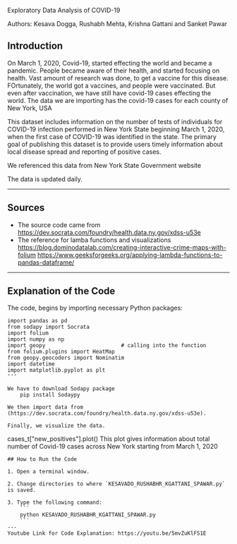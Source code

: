 Exploratory Data Analysis of COVID-19

Authors:  Kesava Dogga, Rushabh Mehta, Krishna Gattani and Sanket Pawar

## Introduction
On March 1, 2020, Covid-19, started effecting the world and became a pandemic. People became aware of their health, and started focusing on health. Vast amount of research was done, to get a vaccine for this disease. FOrtunately, the world got a vaccines, and people were vaccinated. But even after vaccination, we have still have covid-19 cases effecting the world. The data we are importing has the covid-19 cases for each county of New York, USA 

This dataset includes information on the number of tests of individuals for COVID-19 infection performed in New York State beginning March 1, 2020, when the first case of COVID-19 was identified in the state. The primary goal of publishing this dataset is to provide users timely information about local disease spread and reporting of positive cases. 

We referenced this data from New York State Government website

The data is updated daily. 

---

## Sources
- The source code came from https://dev.socrata.com/foundry/health.data.ny.gov/xdss-u53e
- The reference for lamba functions and visualizations https://blog.dominodatalab.com/creating-interactive-crime-maps-with-folium
 							https://www.geeksforgeeks.org/applying-lambda-functions-to-pandas-dataframe/


---

## Explanation of the Code

The code, begins by importing necessary Python packages:
```
import pandas as pd
from sodapy import Socrata
import folium
import numpy as np
import geopy                        # calling into the function
from folium.plugins import HeatMap
from geopy.geocoders import Nominatim
import datetime
import matplotlib.pyplot as plt
'''

We have to download Sodapy package 
 	pip install Sodaypy

We then import data from (https://dev.socrata.com/foundry/health.data.ny.gov/xdss-u53e). 	

Finally, we visualize the data.
```
cases_t["new_positives"].plot()
	This plot gives information about total number of Covid-19 cases across New York starting from March 1, 2020
```
## How to Run the Code

1. Open a terminal window.

2. Change directories to where `KESAVADO_RUSHABHR_KGATTANI_SPAWAR.py` is saved.

3. Type the following command:
	```
	python KESAVADO_RUSHABHR_KGATTANI_SPAWAR.py
	```
---
Youtube Link for Code Explanation: https://youtu.be/5mvZuKlFS1E
